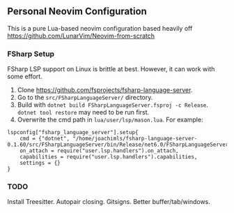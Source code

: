 ## Personal Neovim Configuration

This is a pure Lua-based neovim configuration based heavily off https://github.com/LunarVim/Neovim-from-scratch


### FSharp Setup
FSharp LSP support on Linux is brittle at best. However, it can work with some effort. 

1. Clone https://github.com/fsprojects/fsharp-language-server.
2. Go to the `src/FSharpLanguageServer/` directory.
3. Build with `dotnet build FSharpLanguageServer.fsproj -c Release`. `dotnet tool restore` may need to be run first.
4. Overwrite the cmd path in `lua/user/lsp/mason.lua`. For example:

```
lspconfig["fsharp_language_server"].setup{
    cmd = {"dotnet", "/home/joachimls/fsharp-language-server-0.1.60/src/FSharpLanguageServer/bin/Release/net6.0/FSharpLanguageServer.dll"},
    on_attach = require("user.lsp.handlers").on_attach,
    capabilities = require("user.lsp.handlers").capabilities,
    settings = {}
}
```

### TODO
Install Treesitter.
Autopair closing.
Gitsigns.
Better buffer/tab/windows.
